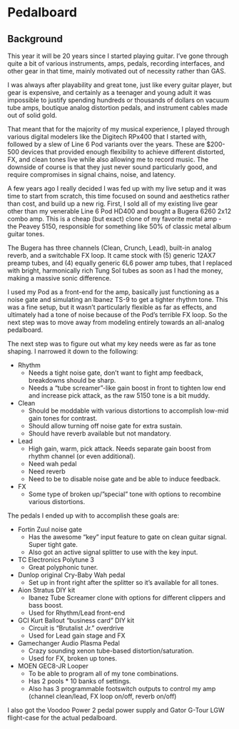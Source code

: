 # Pedalboard
## Background
This year it will be 20 years since I started playing guitar. I’ve gone through quite a bit of various instruments, amps, pedals, recording interfaces, and other gear in that time, mainly motivated out of necessity rather than GAS.

I was always after playability and great tone, just like every guitar player, but gear is expensive, and certainly as a teenager and young adult it was impossible to justify spending hundreds or thousands of dollars on vacuum tube amps, boutique analog distortion pedals, and instrument cables made out of solid gold.

That meant that for the majority of my musical experience, I played through various digital modelers like the Digitech RPx400 that I started with, followed by a slew of Line 6 Pod variants over the years. These are $200-500 devices that provided enough flexibility to achieve different distorted, FX, and clean tones live while also allowing me to record music. The downside of course is that they just never sound particularly good, and require compromises in signal chains, noise, and latency.

A few years ago I really decided I was fed up with my live setup and it was time to start from scratch, this time focused on sound and aesthetics rather than cost, and build up a new rig. First, I sold all of my existing live gear other than my venerable Line 6 Pod HD400 and bought a Bugera 6260 2x12 combo amp. This is a cheap (but exact) clone of my favorite metal amp - the Peavey 5150, responsible for something like 50% of classic metal album guitar tones.

The Bugera has three channels (Clean, Crunch, Lead), built-in analog reverb, and a switchable FX loop. It came stock with (5) generic 12AX7 preamp tubes, and (4) equally generic 6L6 power amp tubes, that I replaced with bright, harmonically rich Tung Sol tubes as soon as I had the money, making a massive sonic difference.

I used my Pod as a front-end for the amp, basically just functioning as a noise gate and simulating an Ibanez TS-9 to get a tighter rhythm tone. This was a fine setup, but it wasn’t particularly flexible as far as effects, and ultimately had a tone of noise because of the Pod’s terrible FX loop. So the next step was to move away from modeling entirely towards an all-analog pedalboard.

The next step was to figure out what my key needs were as far as tone shaping. I narrowed it down to the following:
* Rhythm
  * Needs a tight noise gate, don’t want to fight amp feedback, breakdowns should be sharp.
  * Needs a “tube screamer”-like gain boost in front to tighten low end and increase pick attack, as the raw 5150 tone is a bit muddy.
* Clean
  * Should be moddable with various distortions to accomplish low-mid gain tones for contrast.
  * Should allow turning off noise gate for extra sustain.
  * Should have reverb available but not mandatory.
* Lead
  * High gain, warm, pick attack. Needs separate gain boost from rhythm channel (or even additional).
  * Need wah pedal
  * Need reverb
  * Need to be to disable noise gate and be able to induce feedback.
* FX
  * Some type of broken up/”special” tone with options to recombine various distortions.

The pedals I ended up with to accomplish these goals are:
* Fortin Zuul noise gate
  * Has the awesome “key” input feature to gate on clean guitar signal. Super tight gate.
  * Also got an active signal splitter to use with the key input.
* TC Electronics Polytune 3
  * Great polyphonic tuner.
* Dunlop original Cry-Baby Wah pedal
  * Set up in front right after the splitter so it’s available for all tones.
* Aion Stratus DIY kit
  * Ibanez Tube Screamer clone with options for different clippers and bass boost.
  * Used for Rhythm/Lead front-end
* GCI Kurt Ballout “business card” DIY kit
  * Circuit is “Brutalist Jr.” overdrive
  * Used for Lead gain stage and FX
* Gamechanger Audio Plasma Pedal
  * Crazy sounding xenon tube-based distortion/saturation.
  * Used for FX, broken up tones.
* MOEN GEC8-JR Looper
  * To be able to program all of my tone combinations.
  * Has 2 pools * 10 banks of settings.
  * Also has 3 programmable footswitch outputs to control my amp (channel clean/lead, FX loop on/off, reverb on/off)

I also got the Voodoo Power 2 pedal power supply and Gator G-Tour LGW flight-case for the actual pedalboard.
